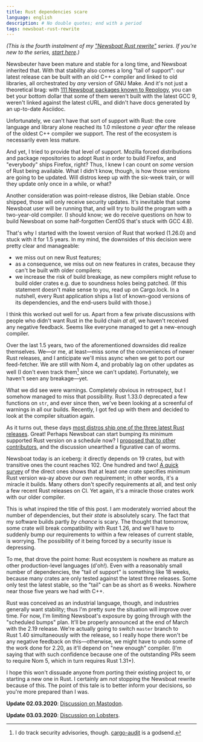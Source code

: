 ```yaml
---
title: Rust dependencies scare
language: english 
description: # No double quotes; end with a period
tags: newsboat-rust-rewrite
---
```


*(This is the fourth instalment of my ["Newsboat Rust rewrite"][nrr-tag] series.
If you're new to the series, [start here][nrr-first-post].)*

Newsbeuter have been mature and stable for a long time, and Newsboat inherited
that. With that stability also comes a long "tail of support": our latest
release can be built with an old C++ compiler and linked to old libraries, all
orchestrated by *any* version of GNU Make. And it's not just a theoretical brag:
with [111 Newsboat packages known to Repology][repology-newsboat], you can bet
your bottom dollar that some of them weren't built with the latest GCC&nbsp;9,
weren't linked against the latest cURL, and didn't have docs generated by an
up-to-date Asciidoc.

Unfortunately, we can't have that sort of support with Rust: the core language
and library alone reached its 1.0 milestone *a year after* the release of the
oldest C++ compiler we support. The rest of the ecosystem is necessarily even
less mature.

And yet, I tried to provide that level of support. Mozilla forced distributions
and package repositories to adopt Rust in order to build Firefox, and
"everybody" ships Firefox, right? Thus, I knew I can count on *some* version of
Rust being available. What I didn't know, though, is how those versions are
going to be updated. Will distros keep up with the six-week train, or will they
update only once in a while, or what?

Another consideration was point-release distros, like Debian stable. Once
shipped, those will only receive security updates. It's inevitable that some
Newsboat user will be running that, and will try to build the program with
a two-year-old compiler. (I should know; we do receive questions on how to build
Newsboat on some half-forgotten CentOS that's stuck with GCC&nbsp;4.8).

That's why I started with the lowest version of Rust that worked (1.26.0)
and stuck with it for 1.5&nbsp;years. In my mind, the downsides of this decision
were pretty clear and manageable:

- we miss out on new Rust features;
- as a consequence, we miss out on new features in crates, because they can't be
    built with older compilers;
- we increase the risk of build breakage, as new compilers might refuse to build
    older crates e.g. due to soundness holes being patched. (If this statement
    doesn't make sense to you, read up on Cargo.lock. In a nutshell, every Rust
    application ships a list of known-good versions of its dependencies, and the
    end-users build with those.)

I think this worked out well for us. Apart from a few private discussions with
people who didn't want Rust in the build chain *at all*, we haven't received any
negative feedback. Seems like everyone managed to get a new-enough compiler.

Over the last 1.5&nbsp;years, two of the aforementioned downsides did realize
themselves. We—or me, at least—miss some of the conveniences of newer Rust
releases, and I anticipate we'll miss async when we get to port our
feed-fetcher. We are still with Nom&nbsp;4, and probably lag on other updates as
well (I don't even track them[^1] since we can't update). Fortunately, we haven't
seen any breakage—yet.

What we did see were warnings. Completely obvious in retrospect, but I somehow
managed to miss that possibility. Rust&nbsp;1.33.0 deprecated a few functions on
`str`, and ever since then, we've been looking at a screenful of warnings in all
our builds. Recently, I got fed up with them and decided to look at the
compiler situation again.

As it turns out, these days [most distros ship one of the three latest Rust
releases][repology-rust]. Great! Perhaps Newsboat can start bumping its minimum
supported Rust version on a schedule now? I [proposed that to other
contributors][newsboat-issue-rust-schedule], and the discussion unearthed
a figurative can of worms.

Newsboat today is an iceberg: it directly depends on 19&nbsp;crates, but with
transitive ones the count reaches&nbsp;102. One hundred and two! [A quick
survey][newsboat-deps-requirements-survey] of the direct ones shows that at
least one crate specifies minimum Rust version wa-ay above our own requirement;
in other words, it's a miracle it builds. Many others don't specify requirements
at all, and test only a few recent Rust releases on CI. Yet again, it's
a miracle those crates work with our older compiler.

This is what inspired the title of this post. I am moderately worried about the
number of dependencies, but their *state* is absolutely scary. The fact that my
software builds partly *by chance* is scary. The thought that tomorrow, some
crate will break compatibility with Rust&nbsp;1.26, and we'll have to suddenly
bump our requirements to within a few releases of current stable, is worrying.
The possibility of it being forced by a security issue is depressing.

To me, that drove the point home: Rust ecosystem is nowhere as mature as other
production-level languages (d'oh!). Even with a reasonably small number of
dependencies, the "tail of support" is something like 18&nbsp;weeks, because
many crates are only tested against the latest three releases. Some only test
the latest stable, so the "tail" can be as short as 6&nbsp;weeks. Nowhere near
those five years we had with C++.

Rust was conceived as an industrial language, though, and industries generally
want stability; thus I'm pretty sure the situation will improve over time. For
now, I'm limiting Newsboat's exposure by going through with the "scheduled
bumps" plan. It'll be properly announced at the end of March with
the 2.19&nbsp;release. We're actually going to switch `master` branch to
Rust&nbsp;1.40 simultaneously with the release, so I really hope there won't be
any negative feedback on this—otherwise, we might have to undo some of the work
done for&nbsp;2.20, as it'll depend on "new enough" compiler. (I'm saying that
with such confidence because one of the outstanding PRs seem to require
Nom&nbsp;5, which in turn requires Rust&nbsp;1.31+).

I hope this won't dissuade anyone from porting their existing project to, or
starting a new one in Rust. I certainly am *not* stopping the Newsboat rewrite
because of this. The point of this tale is to better inform your decisions, so
you're more prepared than I was.

**Update 02.03.2020**: [Discussion on Mastodon][mastodon-discussion].

**Update 03.03.2020**: [Discussion on Lobsters][lobsters-discussion].

[^1]: I do track security advisories, though.
    [cargo-audit](https://github.com/RustSec/cargo-audit) is a godsend.

[nrr-tag]:
    /tags/newsboat-rust-rewrite.html
    "Posts tagged “newsboat-rust-rewrite” — Debiania"

[nrr-first-post]:
    /posts/2018-11-05-how-not-to-start-a-rust-rewrite.html
    "How not to start a Rust rewrite"

[repology-newsboat]:
    https://repology.org/project/newsboat
    "newsboat package versions — Repology"

[repology-rust]:
    https://repology.org/project/rust
    "rust package versions — Repology"

[newsboat-issue-rust-schedule]:
    https://github.com/newsboat/newsboat/issues/709
    "Decide on schedule for bumping minimum supported Rust version ·
    Issue #709 · newsboat/newsboat — GitHub"

[newsboat-deps-requirements-survey]:
    https://github.com/newsboat/newsboat/issues/709#issuecomment-573411534
    "Comment in: Decide on schedule for bumping minimum supported Rust version ·
    Issue #709 · newsboat/newsboat — GitHub"

[mastodon-discussion]:
    https://functional.cafe/@minoru/103749814149049307
    "@minoru on functional.cafe"

[lobsters-discussion]:
    https://lobste.rs/s/zcsveo/rust_dependencies_scare
    "Rust dependencies scare — Lobsters"
